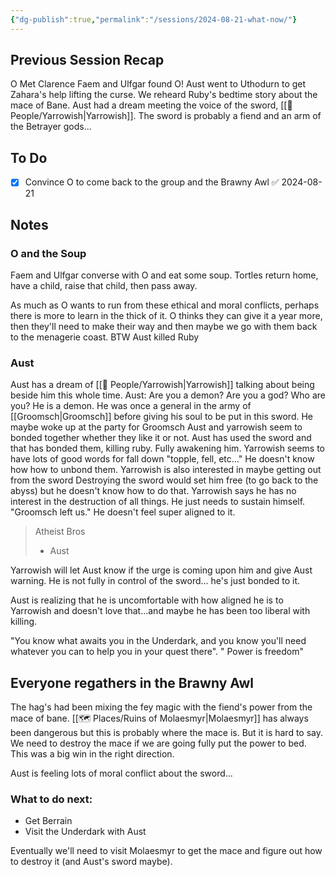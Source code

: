 ```yaml
---
{"dg-publish":true,"permalink":"/sessions/2024-08-21-what-now/"}
---
```


## Previous Session Recap
O Met Clarence
Faem and Ulfgar found O!
Aust went to Uthodurn to get Zahara's help lifting the curse.
We reheard Ruby's bedtime story about the mace of Bane. 
Aust had a dream meeting the voice of the sword, [[🙋 People/Yarrowish\|Yarrowish]]. The sword is probably a fiend and an arm of the Betrayer gods...
## To Do
- [x] Convince O to come back to the group and the Brawny Awl ✅ 2024-08-21
## Notes
### O and the Soup
Faem and Ulfgar converse with O and eat some soup. 
Tortles return home, have a child, raise that child, then pass away.

As much as O wants to run from these ethical and moral conflicts, perhaps there is more to learn in the thick of it. 
O thinks they can give it a year more, then they'll need to make their way and then maybe we go with them back to the menagerie coast. 
BTW Aust killed Ruby
### Aust
Aust has a dream of [[🙋 People/Yarrowish\|Yarrowish]] talking about being beside him this whole time.
Aust: Are you a demon? Are you a god? Who are you?
	He is a demon. He was once a general in the army of [[Groomsch\|Groomsch]] before giving his soul to be put in this sword.
	He maybe woke up at the party for Groomsch
Aust and yarrowish seem to bonded together whether they like it or not.
	Aust has used the sword and that has bonded them, killing ruby. Fully awakening him.
	Yarrowish seems to have lots of good words for fall down "topple, fell, etc..."
	He doesn't know how how to unbond them. Yarrowish is also interested in maybe getting out from the sword
		Destroying the sword would set him free (to go back to the abyss) but he doesn't know how to do that. 
Yarrowish says he has no interest in the destruction of all things. He just needs to sustain himself. "Groomsch left us." He doesn't feel super aligned to it.
> Atheist Bros 
> - Aust

Yarrowish will let Aust know if the urge is coming upon him and give Aust warning. He is not fully in control of the sword... he's just bonded to it. 

Aust is realizing that he is uncomfortable with how aligned he is to Yarrowish and doesn't love that...and maybe he has been too liberal with killing. 

"You know what awaits you in the Underdark, and you know you'll need whatever you can to help you in your quest there". " Power is freedom"

## Everyone regathers in the Brawny Awl
The hag's had been mixing the fey magic with the fiend's power from the mace of bane. [[🗺️ Places/Ruins of Molaesmyr\|Molaesmyr]] has always been dangerous but this is probably where the mace is. But it is hard to say. We need to destroy the mace if we are going fully put the power to bed. This was a big win in the right direction.

Aust is feeling lots of moral conflict about the sword...

### What to do next:
- Get Berrain
- Visit the Underdark with Aust

Eventually we'll need to visit Molaesmyr to get the mace and figure out how to destroy it (and Aust's sword maybe).